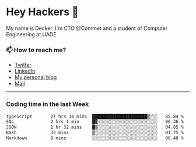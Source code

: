 # Hey Hackers 👋

My name is Decker. I`m CTO @Commet and a student of Computer Engineering at UADE.

### 📫 How to reach me?
- [Twitter](https://x.com/0xDecker) 
- [LinkedIn](https://www.linkedin.com/in/decker-urbano/) 
- [My personal blog](http://decker.sh) 
- [Mail](mailto:me@decker.sh)

---

### Coding time in the last Week

<!--START_SECTION:waka-->

```txt
TypeScript       27 hrs 16 mins  █████████████████████▒░░░   85.84 %
SQL              2 hrs 1 min     █▓░░░░░░░░░░░░░░░░░░░░░░░   06.36 %
JSON             1 hr 32 mins    █▒░░░░░░░░░░░░░░░░░░░░░░░   04.85 %
Bash             33 mins         ▒░░░░░░░░░░░░░░░░░░░░░░░░   01.75 %
Markdown         9 mins          ░░░░░░░░░░░░░░░░░░░░░░░░░   00.48 %
```

<!--END_SECTION:waka-->
